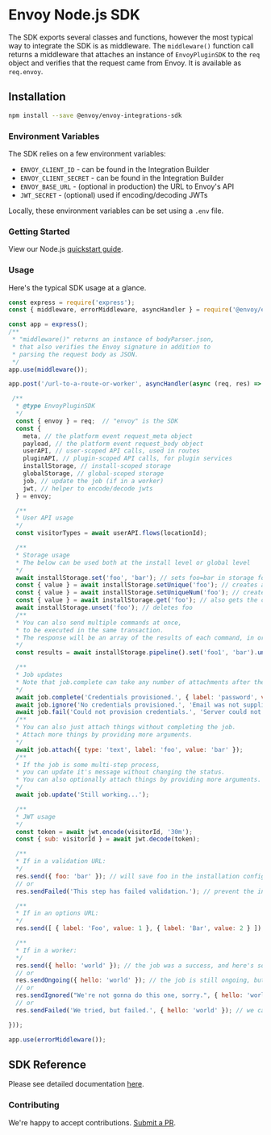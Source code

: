 # Envoy Node.js SDK

The SDK exports several classes and functions, however the most typical way to integrate the SDK is as middleware. The `middleware()` function call returns a middleware that attaches an instance of `EnvoyPluginSDK` to the `req` object and verifies that the request came from Envoy. It is available as `req.envoy`.

## Installation

```bash
npm install --save @envoy/envoy-integrations-sdk
```

### Environment Variables

The SDK relies on a few environment variables:

* `ENVOY_CLIENT_ID` - can be found in the Integration Builder
* `ENVOY_CLIENT_SECRET` - can be found in the Integration Builder
* `ENVOY_BASE_URL` - \(optional in production\) the URL to Envoy's API
* `JWT_SECRET` - \(optional\) used if encoding/decoding JWTs

Locally, these environment variables can be set using a `.env` file.

### Getting Started

View our Node.js [quickstart guide](https://developers.envoy.com/hub/docs/nodejs).  

### Usage

Here's the typical SDK usage at a glance.

```javascript
const express = require('express');
const { middleware, errorMiddleware, asyncHandler } = require('@envoy/envoy-integrations-sdk');

const app = express();
/**
 * "middleware()" returns an instance of bodyParser.json,
 * that also verifies the Envoy signature in addition to
 * parsing the request body as JSON.
 */
app.use(middleware());

app.post('/url-to-a-route-or-worker', asyncHandler(async (req, res) => {

 /**
  * @type EnvoyPluginSDK
  */
  const { envoy } = req;  // "envoy" is the SDK
  const {
    meta, // the platform event request_meta object
    payload, // the platform event request_body object
    userAPI, // user-scoped API calls, used in routes
    pluginAPI, // plugin-scoped API calls, for plugin services
    installStorage, // install-scoped storage
    globalStorage, // global-scoped storage
    job, // update the job (if in a worker)
    jwt, // helper to encode/decode jwts
  } = envoy;

  /**
  * User API usage
  */
  const visitorTypes = await userAPI.flows(locationId);

  /**
  * Storage usage
  * The below can be used both at the install level or global level
  */
  await installStorage.set('foo', 'bar'); // sets foo=bar in storage for this install
  const { value } = await installStorage.setUnique('foo'); // creates and returns a unique text value for foo
  const { value } = await installStorage.setUniqueNum('foo'); // creates and returns a unique number for foo
  const { value } = await installStorage.get('foo'); // also gets the current value of foo
  await installStorage.unset('foo'); // deletes foo
  /**
  * You can also send multiple commands at once,
  * to be executed in the same transaction.
  * The response will be an array of the results of each command, in order.
  */
  const results = await installStorage.pipeline().set('foo1', 'bar').unset('foo2').get('foo3').execute();

  /**
  * Job updates
  * Note that job.complete can take any number of attachments after the first argument.
  */
  await job.complete('Credentials provisioned.', { label: 'password', value: 'password' });
  await job.ignore('No credentials provisioned.', 'Email was not supplied.');
  await job.fail('Could not provision credentials.', 'Server could not be reached.');
  /**
  * You can also just attach things without completing the job.
  * Attach more things by providing more arguments.
  */
  await job.attach({ type: 'text', label: 'foo', value: 'bar' });
  /**
  * If the job is some multi-step process,
  * you can update it's message without changing the status.
  * You can also optionally attach things by providing more arguments.
  */
  await job.update('Still working...');

  /**
  * JWT usage
  */
  const token = await jwt.encode(visitorId, '30m');
  const { sub: visitorId } = await jwt.decode(token);

  /**
  * If in a validation URL:
  */
  res.send({ foo: 'bar' }); // will save foo in the installation config.
  // or
  res.sendFailed('This step has failed validation.'); // prevent the installer from progressing.

  /**
  * If in an options URL:
  */
  res.send([ { label: 'Foo', value: 1 }, { label: 'Bar', value: 2 } ]); // display these options in the dropdown.

  /**
  * If in a worker:
  */
  res.send({ hello: 'world' }); // the job was a success, and here's some data about it.
  // or
  res.sendOngoing({ hello: 'world' }); // the job is still ongoing, but here's some data about it.
  // or
  res.sendIgnored("We're not gonna do this one, sorry.", { hello: 'world' }); // doesnt meet the requirements to continue.
  // or
  res.sendFailed('We tried, but failed.', { hello: 'world' }); // we cant continue with this job.

}));

app.use(errorMiddleware());
```

## SDK Reference

Please see detailed documentation [here](docs/README.md).

### Contributing

We're happy to accept contributions. [Submit a PR](https://github.com/envoy/envoy-integrations-sdk-nodejs/pulls).

